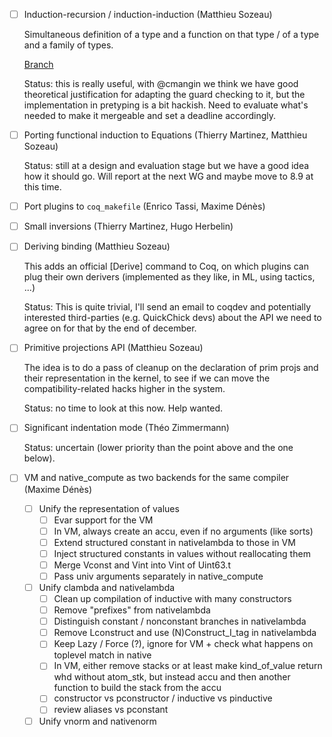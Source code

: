 - [ ] Induction-recursion / induction-induction (Matthieu Sozeau)

  Simultaneous definition of a type and a function on that type / of a type and
  a family of types.

  [Branch](https://github.com/mattam82/coq/tree/IR)
  
  Status: this is really useful, with @cmangin we think we have good theoretical justification
  for adapting the guard checking to it, but the implementation in pretyping is a bit hackish.
  Need to evaluate what's needed to make it mergeable and set a deadline accordingly.

- [ ] Porting functional induction to Equations (Thierry Martinez, Matthieu Sozeau)

  Status: still at a design and evaluation stage but we have a good idea how it 
  should go. Will report at the next WG and maybe move to 8.9 at this time.

- [ ] Port plugins to `coq_makefile` (Enrico Tassi, Maxime Dénès)

- [ ] Small inversions (Thierry Martinez, Hugo Herbelin)

- [ ] Deriving binding (Matthieu Sozeau)

  This adds an official [Derive] command to Coq, on which plugins can plug their own
  derivers (implemented as they like, in ML, using tactics, ...)
  
  Status: This is quite trivial, I'll send an email to coqdev and potentially interested
  third-parties (e.g. QuickChick devs) about the API we need to agree on for that by the 
  end of december.
  
- [ ] Primitive projections API (Matthieu Sozeau)

  The idea is to do a pass of cleanup on the declaration of prim projs and their
  representation in the kernel, to see if we can move the compatibility-related
  hacks higher in the system.
  
  Status: no time to look at this now. Help wanted. 
  
- [ ] Significant indentation mode (Théo Zimmermann)

  Status: uncertain (lower priority than the point above and the one below).

- [ ] VM and native_compute as two backends for the same compiler (Maxime Dénès)
  - [ ] Unify the representation of values
    - [ ] Evar support for the VM
    - [ ] In VM, always create an accu, even if no arguments (like sorts)
    - [ ] Extend structured constant in nativelambda to those in VM
    - [ ] Inject structured constants in values without reallocating them
    - [ ] Merge Vconst and Vint into Vint of Uint63.t
    - [ ] Pass univ arguments separately in native_compute
  - [ ] Unify clambda and nativelambda
    - [ ] Clean up compilation of inductive with many constructors
    - [ ] Remove "prefixes" from nativelambda
    - [ ] Distinguish constant / nonconstant branches in nativelambda
    - [ ] Remove Lconstruct and use (N)Construct_I_tag in nativelambda
    - [ ] Keep Lazy / Force (?), ignore for VM + check what happens on toplevel match in native
    - [ ] In VM, either remove stacks or at least make kind_of_value return whd without atom_stk, but instead accu and then another function to build the stack from the accu
    - [ ] constructor vs pconstructor / inductive vs pinductive
    - [ ] review aliases vs pconstant
  - [ ] Unify vnorm and nativenorm
